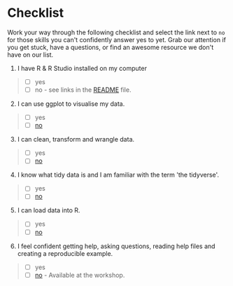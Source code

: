 
# Checklist 
Work your way through the following checklist and select the link next to `no` for those skills you can't confidently answer yes to yet. Grab our attention if you get stuck, have a questions, or find an awesome resource we don't have on our list. 
1. I have R & R Studio installed on my computer 
> - [ ] yes
> - [ ] no - see links in the [README](https://github.com/jesse-jesse/r_intro/blob/master/README.md) file. 
2. I can use ggplot to visualise my data.   
> - [ ] yes   
> - [ ] [no](https://github.com/jesse-jesse/r_intro/blob/master/2.visualisation.md) 
3. I can clean, transform and wrangle data.
> - [ ] yes   
> - [ ] [no](https://github.com/jesse-jesse/r_intro/blob/master/3.data_transformation.md)  
4. I know what tidy data is and I am familiar with the term 'the tidyverse'.   
> - [ ] yes   
> - [ ] [no](https://github.com/jesse-jesse/r_intro/blob/master/4.tidydata.md)
5. I can load data into R.      
> - [ ] yes   
> - [ ] [no](https://github.com/jesse-jesse/r_intro/blob/master/5.load_data.md)
6. I feel confident getting help, asking questions, reading help files and creating a reproducible example.      
> - [ ] yes   
> - [ ] [no]()  - Available at the workshop.

<!---
7. I know how to use the `%>%` (pipe) from the `magrittr` package.
> - [ ] yes
> - [ ] [no]()      
8. I can use Rmarkdown to create a reproducible research script.   
> - [ ] yes   
> - [ ] [no]() - Available at the workshop.  
9.I have a GitHub account.   
> - [ ] yes   
> - [ ] [no]() - Available at the workshop.     
10. I have used GitHub to collaborate with others.  
> - [ ] yes   
> - [ ] [no]() - Available at the workshop. --->  


